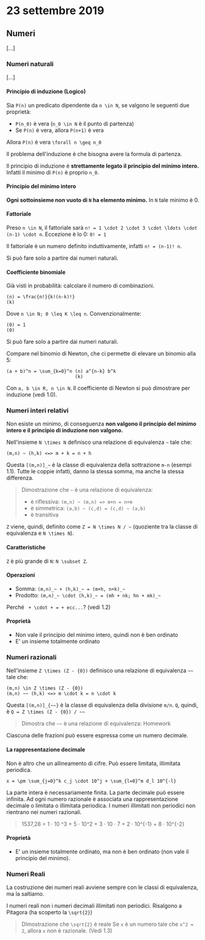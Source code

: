 # 23 settembre 2019

## Numeri
[...]

### Numeri naturali
[...]

#### Principio di induzione (Logico)
Sia `P(n)` un predicato dipendente da `n \in N`, se valgono le seguenti due
proprietà:

- `P(n_0)` è vera (`n_0 \in N` è il punto di partenza)
- Se `P(n)` è vera, allora `P(n+1)` è vera

Allora `P(n)` è vera `\forall n \geq n_0`

Il problema dell'induzione è che bisogna avere la formula di partenza.

Il principio di induzione è **strettamente legato il principio del minimo intero.**
Infatti il minimo di `P(n)` è proprio `n_0`.

#### Principio del minimo intero
**Ogni sottoinsieme non vuoto di `N` ha elemento minimo.** In `N` tale minimo
è 0.

#### Fattoriale
Preso `n \in N`, il fattoriale sarà `n! = 1 \cdot 2 \cdot 3 \cdot \ldots \cdot (n-1) \cdot n`.
Eccezione è lo 0: `0! = 1`

Il fattoriale è un numero definito induttivamente, infatti `n! = (n-1)! n`.

Si può fare solo a partire dai numeri naturali.

#### Coefficiente binomiale
Già visti in probabilità: calcolare il numero di combinazioni.

    (n) = \frac{n!}{k!(n-k)!}
    (k)

Dove `n \in N; 0 \leq K \leq n`. Convenzionalmente:

    (0) = 1
    (0)

Si può fare solo a partire dai numeri naturali.

Compare nel binomio di Newton, che ci permette di elevare un binomio alla 5:

    (a + b)^n = \sum_{k=0}^n (n) a^{n-k} b^k
                             (k)  

Con `a, b \in R, n \in N`. Il coefficiente di Newton si può dimostrare per 
induzione (vedi 1.0).

### Numeri interi relativi 
Non esiste un minimo, di conseguenza **non valgono il principio del minimo intero
e il principio di induzione non valgono.**

Nell'insieme `N \times N` definisco una relazione di equivalenza `~` tale che:

    (m,n) ~ (h,k) <=> m + k = n + h

Questa `[(m,n)]_~` è la classe di equivalenza della sottrazione `m-n` (esempi 1.1).
Tutte le coppie infatti, danno la stessa somma, ma anche la stessa differenza.

> Dimostrazione che `~` è una relazione di equivalenza:
>
> - è riflessiva: `(m,n) ~ (m,n) => m+n = n+m`
> - è simmetrica: `(a,b) ~ (c,d) = (c,d) ~ (a,b)`
> - è transitiva

`Z` viene, quindi, definito come `Z = N \times N / ~` (quoziente tra la classe
di equivalenza e `N \times N`).

#### Caratteristiche
`Z` è più grande di `N`: `N \subset Z`.

#### Operazioni

- Somma: `(m,n)_~ + (h,k)_~ = (m+h, n+k)_~`
- Prodotto: `(m,n)_~ \cdot (h,k)_~ = (mh + nk; hn + mk)_~`

Perché ` + \cdot + = + ecc...`? (vedi 1.2)

#### Proprietà

- Non vale il principio del minimo intero, quindi non è ben ordinato
- E' un insieme totalmente ordinato

### Numeri razionali
Nell'insieme `Z \times (Z - {0})` definisco una relazione di equivalenza `~~`
tale che:

    (m,n) \in Z \times (Z - {0})
    (m,n) ~~ (h,k) <=> m \cdot k = n \cdot k

Questa `[(m,n)]_{~~}` è la classe di equivalenza della divisione `m/n`.
`Q`, quindi, è `Q = Z \times (Z - {0}) / ~~`

> Dimostra che `~~` è una relazione di equivalenza:
> Homework

Ciascuna delle frazioni può essere espressa come un numero decimale. 

#### La rappresentazione decimale
Non è altro che un allineamento di cifre. Può essere limitata, illimitata periodica. 

    x = \pm \sum_{j=0}^k c_j \cdot 10^j + \sum_{l=0}^m d_l 10^{-l}

La parte intera è necessariamente finita. La parte decimale può essere infinita.
Ad ogni numero razionale è associata una rappresentazione decimale o limitata
o illimitata periodica. I numeri illimitati non periodici non rientrano nei numeri
razionali.

> 1537,28 = 1 · 10 ^3 + 5 · 10^2 + 3 · 10 · 7 + 2 · 10^{-1} + 8 · 10^{-2}

#### Proprietà
- E' un insieme totalmente ordinato, ma non è ben ordinato (non vale il principio
    del minimo).

### Numeri Reali
La costruzione dei numeri reali avviene sempre con le classi di equivalenza, ma
la saltiamo.

I numeri reali non i numeri decimali illimitati non periodici. Risalgono a
Pitagora (ha scoperto la `\sqrt{2}`)

> DImostrazione che `\sqrt{2}` è reale
> Se `x` è un numero tale che `x^2 = 2`, allora `x` non è razionale. (Vedi 1.3)

